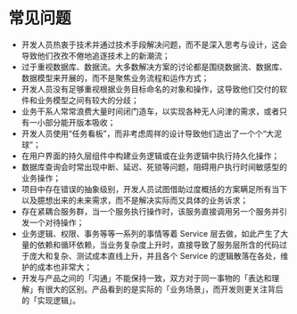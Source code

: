 # 常见问题

* 开发人员热衷于技术并通过技术手段解决问题，而不是深入思考与设计，这会导致他们孜孜不倦地追逐技术上的新潮流；
* 过于重视数据库、数据流。大多数解决方案的讨论都是围绕数据流、数据库、数据模型来开展的，而不是聚焦业务流程和运作方式；
* 开发人员没有足够重视根据业务目标命名的对象和操作，这导致他们交付的软件和业务模型之间有较大的分歧；
* 业务干系人常常浪费大量时间闭门造车，以实现各种无人问津的需求，或者只有一小部分能开版本吸收；
* 开发人员使用“任务看板”，而非考虑周祥的设计导致他们造出了一个个“大泥球”；
* 在用户界面的持久层组件中构建业务逻辑或在业务逻辑中执行持久化操作；
* 数据库查询会时常出现中断、延迟、死锁等问题，阻碍用户执行时间敏感型的业务操作；
* 项目中存在错误的抽象级别，开发人员试图借助过度概括的方案瞒足所有当下以及臆想出来的未来需求，而不是解决实际而又具体的业务诉求；
* 存在紧耦合服务群，当一个服务执行操作时，该服务直接调用另一个服务并引发一个对待操作；
* 业务逻辑、权限、事务等等一系列的事情等着 Service 层去做，如此产生了大量的依赖和循环依赖，当业务复杂度上升时，直接导致了服务层所含的代码过于庞大和复杂、测试成本直线上升，并且各个 Service 的逻辑散落在各处，维护的成本也非常大；
* 开发与产品之间的「沟通」不能保持一致，双方对于同一事物的「表达和理解」有很大的区别。产品看到的是实际的「业务场景」，而开发则更关注背后的「实现逻辑」。